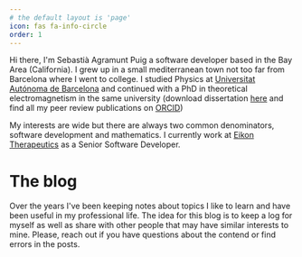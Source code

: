 ```yaml
---
# the default layout is 'page'
icon: fas fa-info-circle
order: 1
---
```


Hi there, I'm Sebastià Agramunt Puig a software developer based in the Bay Area (California). I grew up in a small mediterranean town not too far from Barcelona where I went to college. I studied Physics at <a href="https://www.uab.cat/" target="_blank">Universitat Autónoma de Barcelona</a> and continued with a PhD in theoretical electromagnetism in the same university (download dissertation <a href="https://www.tdx.cat/handle/10803/129413" target="_blank">here</a> and find all my peer review publications on <a href="https://orcid.org/0000-0002-3627-2820" target="_blank">ORCID</a>)

My interests are wide but there are always two common denominators, software development and mathematics. I currently work at <a href="https://www.eikontx.com/" target="_blank">Eikon Therapeutics</a> as a Senior Software Developer.


# The blog

Over the years I've been keeping notes about topics I like to learn and have been useful in my professional life. The idea for this blog is to keep a log for myself as well as share with other people that may have similar interests to mine. Please, reach out if you have questions about the contend or find errors in the posts. 